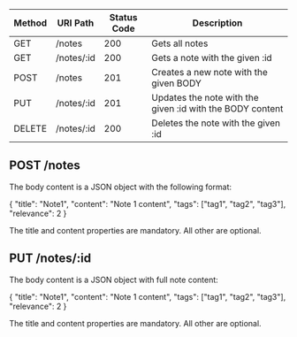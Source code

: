 | Method | URI Path     | Status Code | Description |
|--------|--------------|-------------|-------------|
| GET    | /notes       |   200       | Gets all notes|
| GET    | /notes/:id   |   200       | Gets a note with the given :id |
| POST   | /notes       |   201       | Creates a new note with the given BODY |
| PUT    | /notes/:id   |   201       | Updates the note with the given :id with the BODY content |
| DELETE | /notes/:id   |   200       | Deletes the note with the given :id  |




## POST /notes

The body content is a JSON object with the following format:

{
    "title": "Note1",
    "content": "Note 1 content",
    "tags": ["tag1", "tag2", "tag3"],
    "relevance": 2
}

The title and content properties are mandatory. All other are optional.


## PUT /notes/:id

The body content is a JSON object with full note content:

{
    "title": "Note1",
    "content": "Note 1 content",
    "tags": ["tag1", "tag2", "tag3"],
    "relevance": 2
}

The title and content properties are mandatory. All other are optional.
